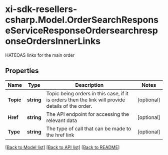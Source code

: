 # xi-sdk-resellers-csharp.Model.OrderSearchResponseServiceResponseOrdersearchresponseOrdersInnerLinks
HATEOAS links for the main order

## Properties

Name | Type | Description | Notes
------------ | ------------- | ------------- | -------------
**Topic** | **string** | Topic being orders in this case, if it is orders then the link will provide details of the order. | [optional] 
**Href** | **string** | The API endpoint for accessing the relevant data | [optional] 
**Type** | **string** | The type of call that can be made to the href link | [optional] 

[[Back to Model list]](../README.md#documentation-for-models) [[Back to API list]](../README.md#documentation-for-api-endpoints) [[Back to README]](../README.md)

